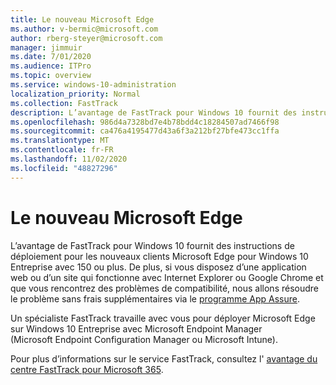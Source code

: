 ```yaml
---
title: Le nouveau Microsoft Edge
ms.author: v-bermic@microsoft.com
author: rberg-steyer@microsoft.com
manager: jimmuir
ms.date: 7/01/2020
ms.audience: ITPro
ms.topic: overview
ms.service: windows-10-administration
localization_priority: Normal
ms.collection: FastTrack
description: L’avantage de FastTrack pour Windows 10 fournit des instructions de déploiement pour les nouveaux clients Microsoft Edge pour Windows 10 Entreprise avec 150 ou plus.
ms.openlocfilehash: 986d4a7328bd7e4b78bdd4c18284507ad7466f98
ms.sourcegitcommit: ca476a4195477d43a6f3a212bf27bfe473cc1ffa
ms.translationtype: MT
ms.contentlocale: fr-FR
ms.lasthandoff: 11/02/2020
ms.locfileid: "48827296"
---
```

# <a name="the-new-microsoft-edge"></a>Le nouveau Microsoft Edge

L’avantage de FastTrack pour Windows 10 fournit des instructions de déploiement pour les nouveaux clients Microsoft Edge pour Windows 10 Entreprise avec 150 ou plus. De plus, si vous disposez d’une application web ou d’un site qui fonctionne avec Internet Explorer ou Google Chrome et que vous rencontrez des problèmes de compatibilité, nous allons résoudre le problème sans frais supplémentaires via le [programme App Assure](Win-10-app-assure.md).

Un spécialiste FastTrack travaille avec vous pour déployer Microsoft Edge sur Windows 10 Entreprise avec Microsoft Endpoint Manager (Microsoft Endpoint Configuration Manager ou Microsoft Intune).

Pour plus d’informations sur le service FastTrack, consultez l' [avantage du centre FastTrack pour Microsoft 365](introduction.md).
